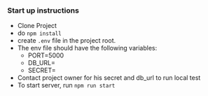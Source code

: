 ### Start up instructions

- Clone Project
- do ```npm install```
- create ```.env``` file in the project root.
- The env file should have the following variables:
  - PORT=5000
  - DB_URL=
  - SECRET=
- Contact project owner for his secret and db_url to run local test
- To start server, run ```npm run start```

